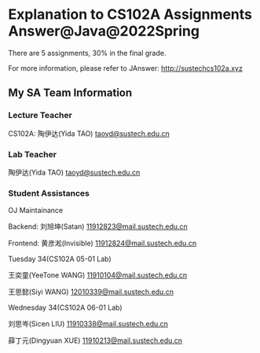 # Explanation to CS102A Assignments Answer@Java@2022Spring
There are 5 assignments, 30% in the final grade.

For more information, please refer to JAnswer: http://sustechcs102a.xyz

## My SA Team Information
### Lecture Teacher
CS102A: 陶伊达(Yida TAO) taoyd@sustech.edu.cn

### Lab Teacher
陶伊达(Yida TAO) taoyd@sustech.edu.cn

### Student Assistances

OJ Maintainance

Backend: 刘旭坤(Satan) 11912823@mail.sustech.edu.cn     

Frontend: 黄彦淞(Invisible) 11912824@mail.sustech.edu.cn     

Tuesday 34(CS102A 05-01 Lab)

王奕童(YeeTone WANG) 11910104@mail.sustech.edu.cn

王思懿(Siyi WANG) 12010339@mail.sustech.edu.cn

Wednesday 34(CS102A 06-01 Lab)

刘思岑(Sicen LIU) 11910338@mail.sustech.edu.cn

薛丁元(Dingyuan XUE) 11910213@mail.sustech.edu.cn
